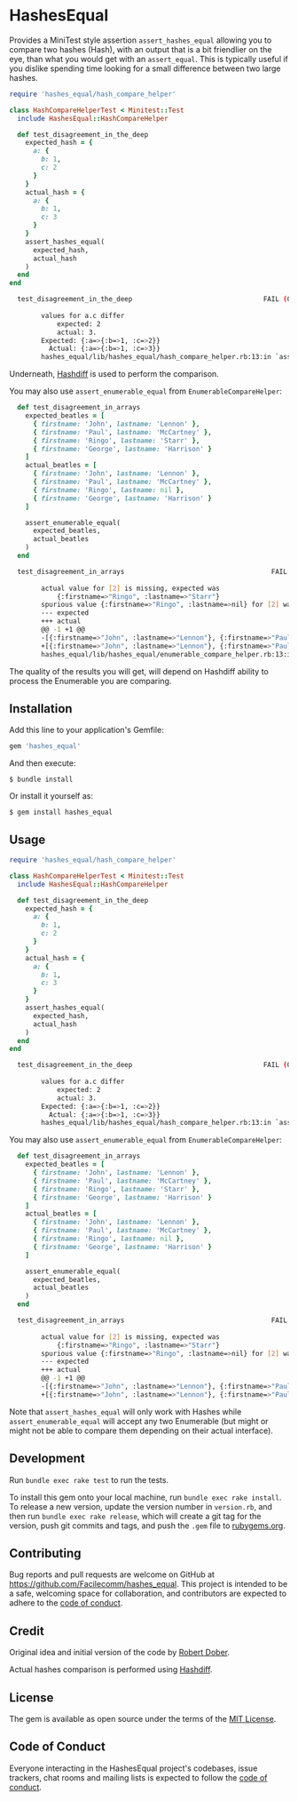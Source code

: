 # HashesEqual

Provides a MiniTest style assertion `assert_hashes_equal` allowing you to compare two hashes (Hash), with an output that is a bit friendlier on the eye, than what you would get with an `assert_equal`. This is typically useful if you dislike spending time looking for a small difference between two large hashes.

```ruby
require 'hashes_equal/hash_compare_helper'

class HashCompareHelperTest < Minitest::Test
  include HashesEqual::HashCompareHelper

  def test_disagreement_in_the_deep
    expected_hash = {
      a: {
        b: 1,
        c: 2
      }
    }
    actual_hash = {
      a: {
        b: 1,
        c: 3
      }
    }
    assert_hashes_equal(
      expected_hash,
      actual_hash
    )
  end
end
```
```bash
  test_disagreement_in_the_deep                                 FAIL (0.00s)
        
        values for a.c differ
        	expected: 2
        	actual: 3.
        Expected: {:a=>{:b=>1, :c=>2}}
          Actual: {:a=>{:b=>1, :c=>3}}
        hashes_equal/lib/hashes_equal/hash_compare_helper.rb:13:in `assert_hashes_equal'
```

Underneath, [Hashdiff](https://github.com/liufengyun/hashdiff) is used to perform the comparison.

You may also use `assert_enumerable_equal` from `EnumerableCompareHelper`:
```ruby
  def test_disagreement_in_arrays
    expected_beatles = [
      { firstname: 'John', lastname: 'Lennon' },
      { firstname: 'Paul', lastname: 'McCartney' },
      { firstname: 'Ringo', lastname: 'Starr' },
      { firstname: 'George', lastname: 'Harrison' }
    ]
    actual_beatles = [
      { firstname: 'John', lastname: 'Lennon' },
      { firstname: 'Paul', lastname: 'McCartney' },
      { firstname: 'Ringo', lastname: nil },
      { firstname: 'George', lastname: 'Harrison' }
    ]

    assert_enumerable_equal(
      expected_beatles,
      actual_beatles
    )
  end
```
```bash
  test_disagreement_in_arrays                                     FAIL (0.00s)
        
        actual value for [2] is missing, expected was
        	{:firstname=>"Ringo", :lastname=>"Starr"}
        spurious value {:firstname=>"Ringo", :lastname=>nil} for [2] was not expected.
        --- expected
        +++ actual
        @@ -1 +1 @@
        -[{:firstname=>"John", :lastname=>"Lennon"}, {:firstname=>"Paul", :lastname=>"McCartney"}, {:firstname=>"Ringo", :lastname=>"Starr"}, {:firstname=>"George", :lastname=>"Harrison"}]
        +[{:firstname=>"John", :lastname=>"Lennon"}, {:firstname=>"Paul", :lastname=>"McCartney"}, {:firstname=>"Ringo", :lastname=>nil}, {:firstname=>"George", :lastname=>"Harrison"}]
        hashes_equal/lib/hashes_equal/enumerable_compare_helper.rb:13:in `assert_enumerable_equal'
```
The quality of the results you will get, will depend on Hashdiff ability to process the Enumerable you are comparing.

## Installation

Add this line to your application's Gemfile:

```ruby
gem 'hashes_equal'
```

And then execute:

    $ bundle install

Or install it yourself as:

    $ gem install hashes_equal

## Usage

```ruby
require 'hashes_equal/hash_compare_helper'

class HashCompareHelperTest < Minitest::Test
  include HashesEqual::HashCompareHelper

  def test_disagreement_in_the_deep
    expected_hash = {
      a: {
        b: 1,
        c: 2
      }
    }
    actual_hash = {
      a: {
        b: 1,
        c: 3
      }
    }
    assert_hashes_equal(
      expected_hash,
      actual_hash
    )
  end
end
```
```bash
  test_disagreement_in_the_deep                                 FAIL (0.00s)
        
        values for a.c differ
        	expected: 2
        	actual: 3.
        Expected: {:a=>{:b=>1, :c=>2}}
          Actual: {:a=>{:b=>1, :c=>3}}
        hashes_equal/lib/hashes_equal/hash_compare_helper.rb:13:in `assert_hashes_equal'
```

You may also use `assert_enumerable_equal` from `EnumerableCompareHelper`:
```ruby
  def test_disagreement_in_arrays
    expected_beatles = [
      { firstname: 'John', lastname: 'Lennon' },
      { firstname: 'Paul', lastname: 'McCartney' },
      { firstname: 'Ringo', lastname: 'Starr' },
      { firstname: 'George', lastname: 'Harrison' }
    ]
    actual_beatles = [
      { firstname: 'John', lastname: 'Lennon' },
      { firstname: 'Paul', lastname: 'McCartney' },
      { firstname: 'Ringo', lastname: nil },
      { firstname: 'George', lastname: 'Harrison' }
    ]

    assert_enumerable_equal(
      expected_beatles,
      actual_beatles
    )
  end
```
```bash
  test_disagreement_in_arrays                                     FAIL (0.00s)
        
        actual value for [2] is missing, expected was
        	{:firstname=>"Ringo", :lastname=>"Starr"}
        spurious value {:firstname=>"Ringo", :lastname=>nil} for [2] was not expected.
        --- expected
        +++ actual
        @@ -1 +1 @@
        -[{:firstname=>"John", :lastname=>"Lennon"}, {:firstname=>"Paul", :lastname=>"McCartney"}, {:firstname=>"Ringo", :lastname=>"Starr"}, {:firstname=>"George", :lastname=>"Harrison"}]
        +[{:firstname=>"John", :lastname=>"Lennon"}, {:firstname=>"Paul", :lastname=>"McCartney"}, {:firstname=>"Ringo", :lastname=>nil}, {:firstname=>"George", :lastname=>"Harrison"}]
```

Note that `assert_hashes_equal` will only work with Hashes while `assert_enumerable_equal` will accept any two Enumerable (but might or might not be able to compare them depending on their actual interface).

## Development

Run `bundle exec rake test` to run the tests.

To install this gem onto your local machine, run `bundle exec rake install`. To release a new version, update the version number in `version.rb`, and then run `bundle exec rake release`, which will create a git tag for the version, push git commits and tags, and push the `.gem` file to [rubygems.org](https://rubygems.org).

## Contributing

Bug reports and pull requests are welcome on GitHub at https://github.com/Facilecomm/hashes_equal. This project is intended to be a safe, welcoming space for collaboration, and contributors are expected to adhere to the [code of conduct](https://github.com/[USERNAME]/hashes_equal/blob/master/CODE_OF_CONDUCT.md).

## Credit
Original idea and initial version of the code by [Robert Dober](https://github.com/RobertDober).

Actual hashes comparison is performed using [Hashdiff](https://github.com/liufengyun/hashdiff).

## License

The gem is available as open source under the terms of the [MIT License](https://opensource.org/licenses/MIT).

## Code of Conduct

Everyone interacting in the HashesEqual project's codebases, issue trackers, chat rooms and mailing lists is expected to follow the [code of conduct](https://github.com/Facilecomm/hashes_equal/blob/master/CODE_OF_CONDUCT.md).
